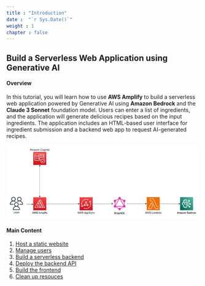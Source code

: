 ```yaml
---
title : "Introduction"
date :  "`r Sys.Date()`" 
weight : 1 
chapter : false
---
```

## Build a Serverless Web Application using Generative AI
#### Overview

In this tutorial, you will learn how to use **AWS Amplify** to build a serverless web application powered by Generative AI using **Amazon Bedrock** and the **Claude 3 Sonnet** foundation model. Users can enter a list of ingredients, and the application will generate delicious recipes based on the input ingredients. The application includes an HTML-based user interface for ingredient submission and a backend web app to request AI-generated recipes.

![Application Architecture](https://github.com/victoriang471/ai-recipe-generator/blob/main/static/images/p.0/0.1.png?raw=true?featherlight=false&width=90pc)


#### Main Content

1. [Host a static website](1-host-static-website/)
2. [Manage users](2-manage-users/)
3. [Build a serverless backend](3-build-serverless-backend/)
4. [Deploy the backend API](4-deploy-the-backend-api/)
5. [Build the frontend](5-build-the-frontend/)
6. [Clean up resouces](6-clean-up-resources/)
<!-- need to remove parenthesis for path in Hugo 0.88.1 for Windows-->